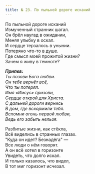 ```yaml
---
title: № 23. По пыльной дороге исканий
---
```


По пыльной дороге исканий  
Измученный странник шагал.  
Он брёл наугад в ожидании,  
Меняя улыбку в оскал.  
И сердце терзалось в унынии.  
Потеряно что-то в душе.  
Где смысл моей прожитой жизни?  
Зачем я живу в темноте?

*__Припев:__  
Ты позови Бога любви.  
Он тебе вернёт всё,   
Что ты потерял.  
Имя «Иисус» призови,  
Сердце открой для Христа.  
С дальней дороги вернись  
В дом, где вскормили тебя.  
Вспомни огонь первой любви,  
Ведь его забыть нельзя.*

Разбитые жизни, как стёкла,  
Всё виделись в странных глазах.  
"Куда он идет? Безнадёга" —  
Все люди о нём говорят.  
А он всё хотел в горизонте  
Увидеть, что долго искал.  
И только казалось, что видел,  
В тот миг горизонт исчезал.
